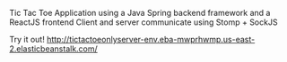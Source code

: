 Tic Tac Toe Application using a Java Spring backend framework and a ReactJS frontend
Client and server communicate using Stomp + SockJS 

Try it out!
http://tictactoeonlyserver-env.eba-mwprhwmp.us-east-2.elasticbeanstalk.com/
